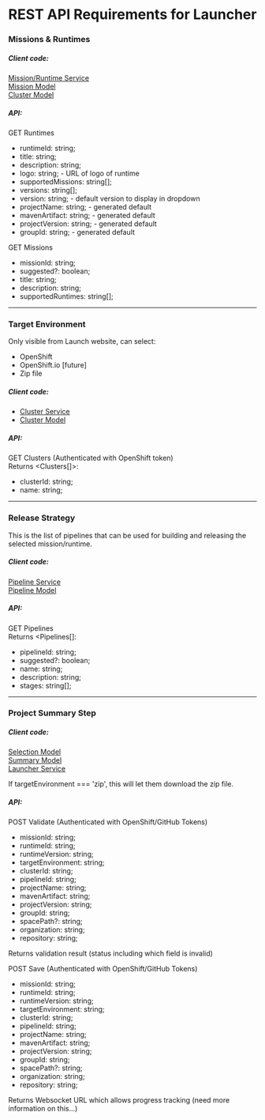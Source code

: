 # REST API Requirements for Launcher

### Missions & Runtimes

##### Client code:
[Mission/Runtime Service](launcher/service/mission-runtime.service.ts)  
[Mission Model](launcher/model/mission.model.ts)  
[Cluster Model](launcher/model/cluster.model.ts)  

##### API:
GET Runtimes
- runtimeId: string;
- title: string;
- description: string;
- logo: string; - URL of logo of runtime
- supportedMissions: string[];
- versions: string[];
- version: string; - default version to display in dropdown
- projectName: string; - generated default
- mavenArtifact: string; - generated default
- projectVersion: string; - generated default
- groupId: string; - generated default
  
GET Missions
- missionId: string;
- suggested?: boolean;
- title: string;
- description: string;
- supportedRuntimes: string[];

---

### Target Environment
Only visible from Launch website, can select:
 - OpenShift
 - OpenShift.io [future]
 - Zip file

##### Client code:
- [Cluster Service](launcher/service/cluster.service.ts)  
- [Cluster Model](launcher/model/cluster.model.ts)  

##### API:
GET Clusters (Authenticated with OpenShift token)  
Returns <Clusters[]>:
 - clusterId: string;
 - name: string;

---

### Release Strategy  
This is the list of pipelines that can be used for building and releasing the selected mission/runtime.

##### Client code:
[Pipeline Service](launcher/service/pipeline.service.ts)  
[Pipeline Model](launcher/model/pipeline.model.ts)

##### API:
GET Pipelines  
Returns <Pipelines[]:
- pipelineId: string;  
- suggested?: boolean;  
- name: string;  
- description: string;   
- stages: string[];

---

### Project Summary Step

##### Client code:
[Selection Model](launcher/model/selection.model.ts)  
[Summary Model](launcher/model/summary.model.ts)  
[Launcher Service](launcher/service/launcher.service.ts)  

If targetEnvironment === 'zip', this will let them download the zip file.

##### API:

POST Validate  (Authenticated with OpenShift/GitHub Tokens)
- missionId: string;
- runtimeId: string;
- runtimeVersion: string;  
- targetEnvironment: string;
- clusterId: string;
- pipelineId: string;
- projectName: string;
- mavenArtifact: string;
- projectVersion: string;
- groupId: string;
- spacePath?: string;
- organization: string;
- repository: string;  

Returns validation result (status including which field is invalid)

POST Save  (Authenticated with OpenShift/GitHub Tokens)
- missionId: string;
- runtimeId: string;
- runtimeVersion: string;
- targetEnvironment: string;
- clusterId: string;
- pipelineId: string;
- projectName: string;
- mavenArtifact: string;
- projectVersion: string;
- groupId: string;
- spacePath?: string;
- organization: string;
- repository: string;  

Returns Websocket URL which allows progress tracking (need more information on this...)


 